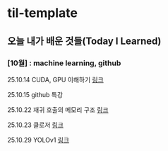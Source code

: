 # til-template

## 오늘 내가 배운 것들(Today I Learned)

### [10월] : machine learning, github

25.10.14 CUDA, GPU 이해하기 [링크](https://velog.io/@min_tech/CUDA)

25.10.15 github 특강 

25.10.22 재귀 호출의 메모리 구조 [링크](https://velog.io/@min_tech/%EC%9E%AC%EA%B7%80-%ED%98%B8%EC%B6%9C%EC%9D%98-%EB%A9%94%EB%AA%A8%EB%A6%AC-%EA%B5%AC%EC%A1%B0)

25.10.23 클로저 [링크](https://velog.io/@min_tech/closure)

25.10.29 YOLOv1 [링크](https://velog.io/@min_tech/YOLO-v1)





